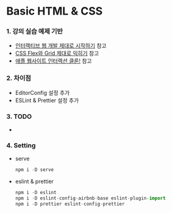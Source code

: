 # Basic HTML & CSS

### 1. 강의 실습 예제 기반

- [인터랙티브 웹 개발 제대로 시작하기](https://www.inflearn.com/course/interactive_web '인터랙티브 웹 개발 제대로 시작하기') 참고
- [CSS Flex와 Grid 제대로 익히기](https://www.inflearn.com/course/css-flex-grid-%EC%A0%9C%EB%8C%80%EB%A1%9C-%EC%9D%B5%ED%9E%88%EA%B8%B0 'CSS Flex와 Grid 제대로 익히기') 참고
- [애플 웹사이트 인터랙션 클론!](https://www.inflearn.com/course/%EC%95%A0%ED%94%8C-%EC%9B%B9%EC%82%AC%EC%9D%B4%ED%8A%B8-%EC%9D%B8%ED%84%B0%EB%9E%99%EC%85%98-%ED%81%B4%EB%A1%A0 '애플 웹사이트 인터랙션 클론!') 참고

### 2. 차이점

- EditorConfig 설정 추가
- ESLint & Prettier 설정 추가

### 3. TODO

-

### 4. Setting

- serve

  ```javascript
  npm i -D serve
  ```

- eslint & prettier

  ```javascript
  npm i -D eslint
  npm i -D eslint-config-airbnb-base eslint-plugin-import
  npm i -D prettier eslint-config-prettier
  ```
